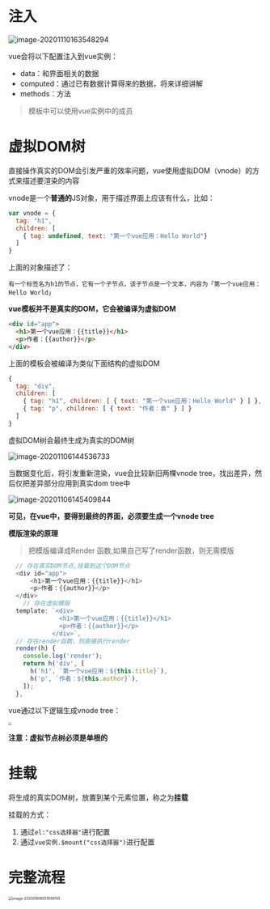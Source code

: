 # 注入

![image-20201110163548294](https://s2.loli.net/2024/06/19/gQRWO8iC2DXsotK.png)

vue会将以下配置注入到vue实例：

- data：和界面相关的数据
- computed：通过已有数据计算得来的数据，将来详细讲解
- methods：方法

> 模板中可以使用vue实例中的成员

# 虚拟DOM树

直接操作真实的DOM会引发严重的效率问题，vue使用虚拟DOM（vnode）的方式来描述要渲染的内容

vnode是一个**普通的**JS对象，用于描述界面上应该有什么，比如：

```js
var vnode = {
  tag: "h1",
  children: [
    { tag: undefined, text: "第一个vue应用：Hello World"}
  ]
}
```

上面的对象描述了：

```
有一个标签名为h1的节点，它有一个子节点，该子节点是一个文本，内容为「第一个vue应用：Hello World」
```

**vue模板并不是真实的DOM，它会被编译为虚拟DOM**

```html
<div id="app">
  <h1>第一个vue应用：{{title}}</h1>
  <p>作者：{{author}}</p>
</div>
```

上面的模板会被编译为类似下面结构的虚拟DOM

```js
{
  tag: "div",
  children: [
    { tag: "h1", children: [ { text: "第一个vue应用：Hello World" } ] },
    { tag: "p", children: [ { text: "作者：袁" } ] }
  ]
}
```

虚拟DOM树会最终生成为真实的DOM树

![image-20201106144536733](https://s2.loli.net/2024/06/19/aitNHq8TmAvzS14.png)

当数据变化后，将引发重新渲染，vue会比较新旧两棵vnode tree，找出差异，然后仅把差异部分应用到真实dom tree中

![image-20201106145409844](https://s2.loli.net/2024/06/19/mHMdIa8UNCOtP6T.png)

**可见，在vue中，要得到最终的界面，必须要生成一个vnode tree**

**模版渲染的原理**

> 把模版编译成Render 函数,如果自己写了render函数，则无需模版

```js
  // 存在真实DOM节点,挂载到这个DOM节点
  <div id="app">
      <h1>第一个vue应用：{{title}}</h1>
      <p>作者：{{author}}</p>
  </div>
	// 存在虚拟模版
  template: `<div>
              <h1>第一个vue应用：{{title}}</h1>
              <p>作者：{{author}}</p>
            </div>`,
  // 存在render函数，则直接执行render
  render(h) {
    console.log('render');
    return h('div', [
      h('h1', `第一个vue应用：${this.title}`),
      h('p', `作者：${this.author}`),
    ]);
  },
```



vue通过以下逻辑生成vnode tree：

<img src="https://s2.loli.net/2024/06/19/zTqeU4vPCHQlxhw.png" style="zoom:40%;" />



**注意：虚拟节点树必须是单根的**

# 挂载

将生成的真实DOM树，放置到某个元素位置，称之为**挂载**

挂载的方式：

1. 通过`el:"css选择器"`进行配置
2. 通过`vue实例.$mount("css选择器")`进行配置

# 完整流程

<img src="https://s2.loli.net/2024/06/19/pgLHBnfb2GOlYi3.png" alt="image-20200908051939745" style="zoom:50%;" />